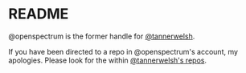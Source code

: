 # README

@openspectrum is the former handle for [@tannerwelsh](https://github.com/tannerwelsh/).

If you have been directed to a repo in @openspectrum's account, my apologies. Please look for the within [@tannerwelsh's repos](https://github.com/tannerwelsh?tab=repositories).
